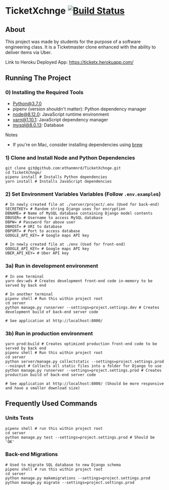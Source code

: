 # TicketXchnge [![Build Status](https://travis-ci.com/ethanmnrd/TicketXchnge.svg?branch=master)](https://travis-ci.com/ethanmnrd/TicketXchnge)

## About
This project was made by students for the purpose of a software engineering class. It is a Ticketmaster clone enhanced with the ability to deliver items via Uber.

Link to Heroku Deployed App: https://ticketx.herokuapp.com/

## Running The Project

### 0) Installing the Required Tools
- Python@3.7.0
- pipenv (version shouldn't matter): Python dependency manager
- node@8.12.0: JavaScript runtime environment
- yarn@1.10.1: JavaScript dependency manager
- mysql@8.0.13: Database

Notes
- If you're on Mac, consider installing dependencies using [brew](https://brew.sh/)

### 1) Clone and Install Node and Python Dependencies
```
git clone git@github.com:ethanmnrd/TicketXchnge.git
cd TicketXchnge/
pipenv install # Installs Python dependencies
yarn install # Installs JavaScript dependencies
```

### 2) Set Environment Variables Variables (Follow `.env.example`s)
```
# In newly created file at ./server/project/.env (Used for back-end)
SECRETKEY= # Random string Django uses for encryption
DBNAME= # Name of MySQL database containing Django model contents
DBUSER= # Username to access MySQL database
DBPW= # Password for above user
DBHOST= # URI to database
DBPORT= # Port to access database
GOOGLE_API_KEY= # Google maps API key

# In newly created file at ./env (Used for front-end)
GOOGLE_API_KEY= # Google maps API key
UBER_API_KEY= # Uber API key
```

### 3a) Run in development environment
```
# In one terminal
yarn dev:wds # Creates development front-end code in-memory to be served by back end

# In another terminal
pipenv shell # Run this within project root
cd server
python manage.py runserver --settings=project.settings.dev # Creates development build of back-end server code

# See application at http://localhost:8000/
```

### 3b) Run in production environment
```
yarn prod:build # Creates optimized production front-end code to be served by back end
pipenv shell # Run this within project root
cd server
python server/manage.py collectstatic --settings=project.settings.prod --noinput # Collects all static files into a folder for Django to use
python manage.py runserver --settings=project.settings.prod # Creates production build of back-end server code

# See application at http://localhost:8000/ (Should be more responsive and have a smaller download size)
```

## Frequently Used Commands

### Units Tests
```
pipenv shell # run this within project root
cd server
python manage.py test --settings=project.settings.prod # Should be 'OK'
```

### Back-end Migrations
```
# Used to migrate SQL database to new Django schema
pipenv shell # run this within project root
cd server
python manage.py makemigrations --settings=project.settings.prod
python manage.py migrate --settings=project.settings.prod
```
